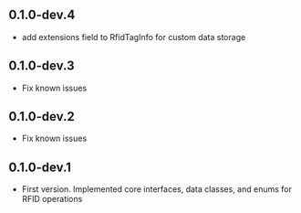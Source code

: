 ## 0.1.0-dev.4

* add extensions field to RfidTagInfo for custom data storage

## 0.1.0-dev.3

* Fix known issues

## 0.1.0-dev.2

* Fix known issues

## 0.1.0-dev.1

* First version. Implemented core interfaces, data classes, and enums for RFID operations